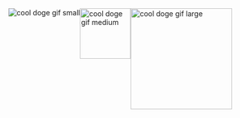 <div style="display: flex;">
  <img src="https://emojis.slackmojis.com/emojis/images/1520808873/3643/cool-doge.gif" alt="cool doge gif small" />
  <img src="https://emojis.slackmojis.com/emojis/images/1520808873/3643/cool-doge.gif" alt="cool doge gif medium" width="100" />
  <img src="https://emojis.slackmojis.com/emojis/images/1520808873/3643/cool-doge.gif" alt="cool doge gif large" width="200" />
</div>
